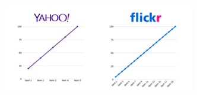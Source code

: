 <h1 class="title" style="display:none">Desarrollo</h1>

<img src="media\images\yahoo.png" alt="Jenkins" style="margin: 15px 0px;
                                                                            background: none;
                                                                            border: 0;
                                                                            box-shadow: none;">
